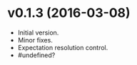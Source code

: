 # v0.1.3 (2016-03-08)

- Initial version.
- Minor fixes.
- Expectation resolution control.
- #undefined?
